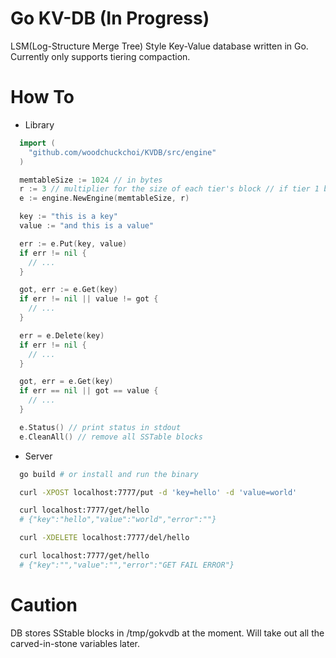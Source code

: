 # Go KV-DB (In Progress)
LSM(Log-Structure Merge Tree) Style Key-Value database written in Go. Currently only supports tiering compaction.

# How To

* Library
```go
  import (
    "github.com/woodchuckchoi/KVDB/src/engine"
  )

  memtableSize := 1024 // in bytes
  r := 3 // multiplier for the size of each tier's block // if tier 1 block size == 1024, tier 2 block size == 3072, tier 3 block size == 9216
  e := engine.NewEngine(memtableSize, r)

  key := "this is a key"
  value := "and this is a value"

  err := e.Put(key, value)
  if err != nil {
    // ...
  }

  got, err := e.Get(key)
  if err != nil || value != got {
    // ...
  }

  err = e.Delete(key)
  if err != nil {
    // ...
  }

  got, err = e.Get(key)
  if err == nil || got == value {
    // ...
  }

  e.Status() // print status in stdout
  e.CleanAll() // remove all SSTable blocks
```

* Server
```bash
  go build # or install and run the binary

  curl -XPOST localhost:7777/put -d 'key=hello' -d 'value=world'

  curl localhost:7777/get/hello
  # {"key":"hello","value":"world","error":""}

  curl -XDELETE localhost:7777/del/hello

  curl localhost:7777/get/hello
  # {"key":"","value":"","error":"GET FAIL ERROR"}
```

# Caution
DB stores SStable blocks in /tmp/gokvdb at the moment. Will take out all the carved-in-stone variables later.
